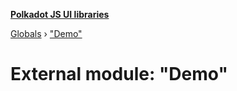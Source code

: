 **[Polkadot JS UI libraries](../README.md)**

[Globals](../globals.md) › ["Demo"](_demo_.md)

# External module: "Demo"